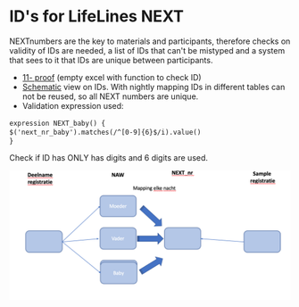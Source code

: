 # ID's for LifeLines NEXT

NEXTnumbers are the key to materials and participants, therefore checks on validity of IDs are needed, a list of IDs that can't be mistyped and a system that sees to it that IDs are unique between participants.

* [11- proof](/LifeLinesNEXT/ID/11_proof.xlsx) (empty excel with function to check ID)
* [Schematic](https://github.com/molgenis/molgenis-projects/blob/master/LifeLinesNEXT/ID/issues%20ID_NEXT.pdf) view on IDs. With nightly mapping IDs in different tables can not be reused, so all NEXT numbers are unique.
* Validation expression used:
```
expression NEXT_baby() {
$('next_nr_baby').matches(/^[0-9]{6}$/i).value()
}
```
Check if ID has ONLY has digits and 6 digits are used.

![NEXT_ID_model](/LifeLinesNEXT/ID/nummers.png)
